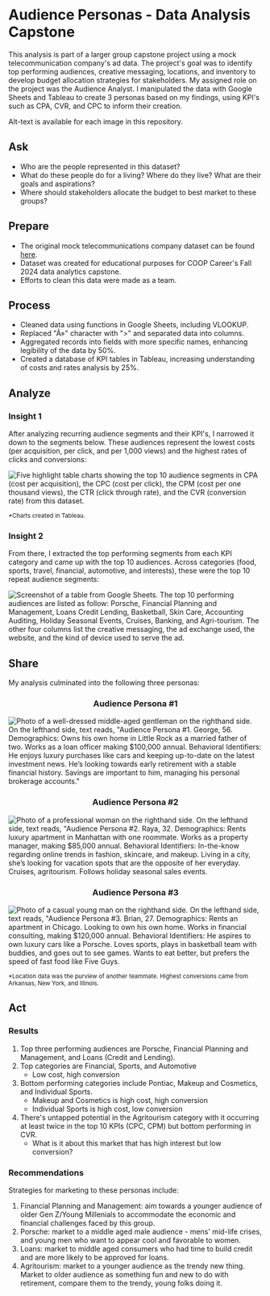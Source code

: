 <h1>Audience Personas - Data Analysis Capstone</h1>

This analysis is part of a larger group capstone project using a mock telecommunication company's ad data. The project's goal was to identify top performing audiences, creative messaging, locations, and inventory to develop budget allocation strategies for stakeholders. My assigned role on the project was the Audience Analyst. I manipulated the data with Google Sheets and Tableau to create 3 personas based on my findings, using KPI's such as CPA, CVR, and CPC to inform their creation. 

Alt-text is available for each image in this repository.



<h2>Ask</h2>

- Who are the people represented in this dataset?
- What do these people do for a living? Where do they live? What are their goals and aspirations?
- Where should stakeholders allocate the budget to best market to these groups?



<h2>Prepare</h2>

- The original mock telecommunications company dataset can be found [here](https://docs.google.com/spreadsheets/d/1-FgnAIrco1xcsaOtO_vaYJiXm3iTrWrnA1baqnrPHDM/edit?usp=sharing).
- Dataset was created for educational purposes for COOP Career's Fall 2024 data analytics capstone.
- Efforts to clean this data were made as a team.



<h2>Process</h2>

- Cleaned data using functions in Google Sheets, including VLOOKUP.
- Replaced "Â»" character with ">" and separated data into columns.
- Aggregated records into fields with more specific names, enhancing legibility of the data by 50%.
- Created a database of KPI tables in Tableau, increasing understanding of costs and rates analysis by 25%.



<h2>Analyze</h2>

<h3>Insight 1</h3>

After analyzing recurring audience segments and their KPI's, I narrowed it down to the segments below. These audiences represent the lowest costs (per acquisition, per click, and per 1,000 views) and the highest rates of clicks and conversions:

![Five highlight table charts showing the top 10 audience segments in CPA (cost per acquisition), the CPC (cost per click), the CPM (cost per one thousand views), the CTR (click through rate), and the CVR (conversion rate) from this dataset.](https://github.com/user-attachments/assets/fba9b7d4-5405-4351-8551-7a40d9cd2809)


<sub>*Charts created in Tableau.</sub>

<h3>Insight 2</h3>

From there, I extracted the top performing segments from each KPI category and came up with the top 10 audiences. Across categories (food, sports, travel, financial, automotive, and interests), these were the top 10 repeat audience segments:

![Screenshot of a table from Google Sheets. The top 10 performing audiences are listed as follow: Porsche, Financial Planning and Management, Loans Credit Lending, Basketball, Skin Care, Accounting Auditing, Holiday Seasonal Events, Cruises, Banking, and Agri-tourism. The other four columns list the creative messaging, the ad exchange used, the website, and the kind of device used to serve the ad.](https://github.com/user-attachments/assets/e8d2dd9a-aa11-4c53-acf1-723c33d81730)



<h2>Share</h2>

My analysis culminated into the following three personas:

<h3 align="center">
  Audience Persona #1
</h3>

![Photo of a well-dressed middle-aged gentleman on the righthand side. On the lefthand side, text reads, "Audience Persona #1. George, 56. Demographics: Owns his own home in Little Rock as a married father of two. Works as a loan officer making $100,000 annual. Behavioral Identifiers: He enjoys luxury purchases like cars and keeping up-to-date on the latest investment news. He’s looking towards early retirement with a stable financial history. Savings are important to him, managing his personal brokerage accounts."](https://github.com/user-attachments/assets/488d33cd-b22d-447a-b505-5977b403311e)

<h3 align="center">
  Audience Persona #2
</h3>

![Photo of a professional woman on the righthand side. On the lefthand side, text reads, "Audience Persona #2. Raya, 32. Demographics: Rents luxury apartment in Manhattan with one roommate. Works as a property manager, making $85,000 annual. Behavioral Identifiers: In-the-know regarding online trends in fashion, skincare, and makeup. Living in a city, she’s looking for vacation spots that are the opposite of her everyday. Cruises, agritourism. Follows holiday seasonal sales events.](https://github.com/user-attachments/assets/a7ff94d0-7644-404f-aefa-3fb8a2478b3f)

<h3 align="center">
  Audience Persona #3
</h3>

![Photo of a casual young man on the righthand side. On the lefthand side, text reads, "Audience Persona #3. Brian, 27. Demographics: Rents an apartment in Chicago. Looking to own his own home. Works in financial consulting, making $120,000 annual. Behavioral Identifiers: He aspires to own luxury cars like a Porsche. Loves sports, plays in basketball team with buddies, and goes out to see games. Wants to eat better, but prefers the speed of fast food like Five Guys.](https://github.com/user-attachments/assets/bc7276a4-9e50-43ef-a40d-7e3b26f5e74f)

<sub>*Location data was the purview of another teammate. Highest conversions came from Arkansas, New York, and Illinois.</sub>


<h2>Act</h2>

<h3>Results</h3>

1. Top three performing audiences are Porsche, Financial Planning and Management, and Loans (Credit and Lending).
2. Top categories are Financial, Sports, and Automotive
     - Low cost, high conversion
4. Bottom performing categories include Pontiac, Makeup and Cosmetics, and Individual Sports.
     - Makeup and Cosmetics is high cost, high conversion
     - Individual Sports is high cost, low conversion
5. There's untapped potential in the Agritourism category with it occurring at least twice in the top 10 KPIs (CPC, CPM) but bottom performing in CVR.
     - What is it about this market that has high interest but low conversion?

<h3>Recommendations</h3>

Strategies for marketing to these personas include: 

1. Financial Planning and Management: aim towards a younger audience of older Gen Z/Young Millenials to accommodate the economic and financial challenges faced by this group.
2. Porsche: market to a middle aged male audience - mens' mid-life crises, and young men who want to appear cool and favorable to women.
3. Loans: market to middle aged consumers who had time to build credit and are more likely to be approved for loans.
4. Agritourism: market to a younger audience as the trendy new thing. Market to older audience as something fun and new to do with retirement, compare them to the trendy, young folks doing it.
